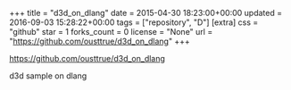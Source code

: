 +++
title = "d3d_on_dlang"
date = 2015-04-30 18:23:00+00:00
updated = 2016-09-03 15:28:22+00:00
tags = ["repository", "D"]
[extra]
css = "github"
star = 1
forks_count = 0
license = "None"
url = "https://github.com/ousttrue/d3d_on_dlang"
+++

<https://github.com/ousttrue/d3d_on_dlang>

d3d sample on dlang
